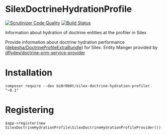 # SilexDoctrineHydrationProfile
[![Scrutinizer Code Quality](https://scrutinizer-ci.com/g/BI0R0B0T/SilexDoctrineHydrationProfile/badges/quality-score.png?b=master)](https://scrutinizer-ci.com/g/BI0R0B0T/SilexDoctrineHydrationProfile/?branch=master)
[![Build Status](https://scrutinizer-ci.com/g/BI0R0B0T/SilexDoctrineHydrationProfile/badges/build.png?b=master)](https://scrutinizer-ci.com/g/BI0R0B0T/SilexDoctrineHydrationProfile/build-status/master)

Information about hydration of doctrine entities at the profiler in Silex

Provide information about doctrine hydration performance ([debesha/DoctrineProfileExtraBundle](https://github.com/debesha/DoctrineProfileExtraBundle)) for Silex.
Entity Manger provided by [dflydev/doctrine-orm-service-provider](https://github.com/dflydev/dflydev-doctrine-orm-service-provider)

# Installation

    composer require --dev bi0r0b0t/silex-doctrine-hydration-profiler "~0.1"
    
# Registering
  
    $app->register(new SilexDoctrineHydrationProfile\SilexDoctrineHydrationProfileProvider());